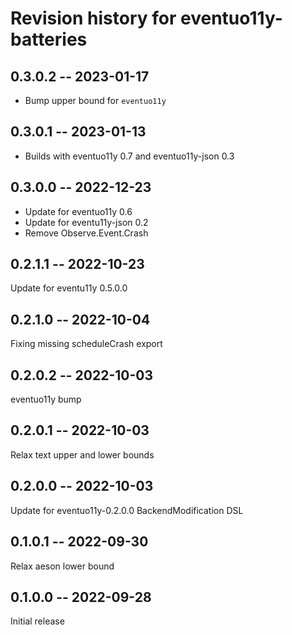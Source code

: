 # Revision history for eventuo11y-batteries

## 0.3.0.2 -- 2023-01-17

- Bump upper bound for `eventuo11y`

## 0.3.0.1 -- 2023-01-13

- Builds with eventuo11y 0.7 and eventuo11y-json 0.3

## 0.3.0.0 -- 2022-12-23

- Update for eventuo11y 0.6
- Update for eventu11y-json 0.2
- Remove Observe.Event.Crash

## 0.2.1.1 -- 2022-10-23

Update for eventu11y 0.5.0.0

## 0.2.1.0 -- 2022-10-04

Fixing missing scheduleCrash export

## 0.2.0.2 -- 2022-10-03

eventuo11y bump

## 0.2.0.1 -- 2022-10-03

Relax text upper and lower bounds

## 0.2.0.0 -- 2022-10-03

Update for eventuo11y-0.2.0.0 BackendModification DSL

## 0.1.0.1 -- 2022-09-30

Relax aeson lower bound

## 0.1.0.0 -- 2022-09-28

Initial release

